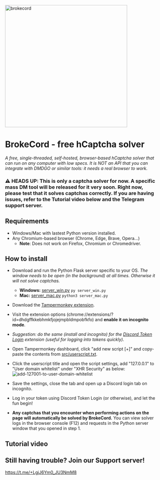 <img width="400" alt="brokecord" src="https://github.com/gongchandang49/brokecord-solver/assets/170948611/4256b138-ebbe-40dd-89ea-299ea2feceef">

# BrokeCord - free hCaptcha solver

*A free, single-threaded, self-hosted, browser-based hCaptcha solver that can run on any computer with low specs. It is NOT an API that you can integrate with DMDGO or similar tools: it needs a real browser to work.*

### ⚠️ HEADS UP: This is only a captcha solver for now. A specific mass DM tool will be released for it very soon. Right now, please test that it solves captchas correctly. If you are having issues, refer to the Tutorial video below and the Telegram support server.

## Requirements
- Windows/Mac with lastest Python version installed.
- Any Chromium-based browser (Chrome, Edge, Brave, Opera...)
  * **Note**: Does not work on Firefox, Chromium or Chromedriver.

## How to install
- Download and run the Python Flask server specific to your OS. *The window needs to be open (in the background) at all times. Otherwise it will not solve captchas.*
  - **Windows:** [server_win.py](src/server_win.py)    `py server_win.py`
  - **Mac:** [server_mac.py](src/server_mac.py)        `python3 server_mac.py`
- Download the [Tampermonkey extension](https://chromewebstore.google.com/detail/tampermonkey/dhdgffkkebhmkfjojejmpbldmpobfkfo).
- Visit the extension options (chrome://extensions/?id=dhdgffkkebhmkfjojejmpbldmpobfkfo) and **enable it on incognito mode**.
- *Suggestion: do the same (install and incognito) for the [Discord Token Login](https://chromewebstore.google.com/detail/discord-token-login/ealjoeebhfijfimofmecjcjcigmadcai) extension (useful for logging into tokens quickly).*
- Open Tampermonkey dashboard, click "add new script [+]" and copy-paste the contents from [src/userscript.txt](src/userscript.txt).
- Click the userscript title and open the script settings,  add "127.0.0.1" to "User domain whitelist" under "XHR Security" as below:
![add-127001-to-user-domain-whitelist](https://github.com/gongchandang49/brokecord-solver/assets/170948611/c91318d7-4b72-4049-8b60-2242101fbdb1)

- Save the settings, close the tab and open up a Discord login tab on incognito.
- Log in your token using Discord Token Login (or otherwise), and let the fun begin!
- **Any captchas that you encounter when performing actions on the page will automatically be solved by BrokeCord.** You can view solver logs in the browser console (F12) and requests in the Python server window that you opened in step 1.

## Tutorial video


## Still having trouble? Join our Support server!
https://t.me/+LgjJ6Ym0_JU3NmM8
